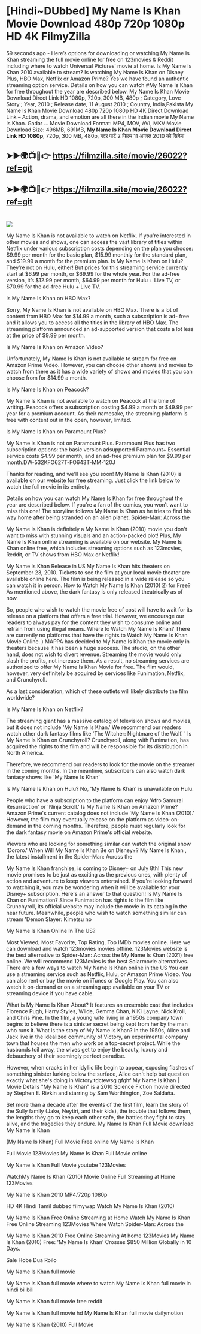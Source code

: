 # [Hindi~DUbbed] My Name Is Khan Movie Download 480p 720p 1080p HD 4K FilmyZilla


59 seconds ago - Here’s options for downloading or watching My Name Is Khan streaming the full movie online for free on 123movies & Reddit including where to watch Universal Pictures’ movie at home. Is My Name Is Khan 2010 available to stream? Is watching My Name Is Khan on Disney Plus, HBO Max, Netflix or Amazon Prime? Yes we have found an authentic streaming option service. Details on how you can watch #My Name Is Khan for free throughout the year are described below. My Name Is Khan Movie Download Direct Link HD 1080p, 720p, 300 MB, 480p ; Category, Love Story ; Year, 2010 ; Release date, 11 August 2010 ; Country, India,Pakista My Name Is Khan Movie Download 480p 720p 1080p HD 4K Direct Download Link – Action, drama, and emotion are all there in the Indian movie My Name Is Khan. Gadar ...
Movie Download Format: MP4, MOV, AVI, MKV
Movie Download Size: 496MB, 691MB, **My Name Is Khan Movie Download Direct Link HD 1080p**, 720p, 300 MB, 480p, गदर पार्ट 2 फिल्म 11 अगस्त 2010 को सिनेमा

## ➤►🌍📺📱👉   https://filmzilla.site/movie/26022?ref=git

## ➤►🌍📺📱👉   https://filmzilla.site/movie/26022?ref=git

#

<img src="https://image.tmdb.org/t/p/w780//s7oObbrQrfTvcIwvmcGTUdnMCiw.jpg" />

My Name Is Khan is not available to watch on Netflix. If you’re interested in other movies and shows, one can access the vast library of titles within Netflix under various subscription costs depending on the plan you choose: $9.99 per month for the basic plan, $15.99 monthly for the standard plan, and $19.99 a month for the premium plan. Is My Name Is Khan on Hulu? They’re not on Hulu, either! But prices for this streaming service currently start at $6.99 per month, or $69.99 for the whole year. For the ad-free version, it’s $12.99 per month, $64.99 per month for Hulu + Live TV, or $70.99 for the ad-free Hulu + Live TV.

Is My Name Is Khan on HBO Max?

Sorry, My Name Is Khan is not available on HBO Max. There is a lot of content from HBO Max for $14.99 a month, such a subscription is ad- free and it allows you to access all the titles in the library of HBO Max. The streaming platform announced an ad-supported version that costs a lot less at the price of $9.99 per month.

Is My Name Is Khan on Amazon Video?

Unfortunately, My Name Is Khan is not available to stream for free on Amazon Prime Video. However, you can choose other shows and movies to watch from there as it has a wide variety of shows and movies that you can choose from for $14.99 a month.

Is My Name Is Khan on Peacock?

My Name Is Khan is not available to watch on Peacock at the time of writing. Peacock offers a subscription costing $4.99 a month or $49.99 per year for a premium account. As their namesake, the streaming platform is free with content out in the open, however, limited.

Is My Name Is Khan on Paramount Plus?

My Name Is Khan is not on Paramount Plus. Paramount Plus has two subscription options: the basic version adsupported Paramount+ Essential service costs $4.99 per month, and an ad-free premium plan for $9.99 per month.DW-532KFO627T-FO643T-MM-120J

Thanks for reading, and we'll see you soon! My Name Is Khan (2010) is available on our website for free streaming. Just click the link below to watch the full movie in its entirety.

Details on how you can watch My Name Is Khan for free throughout the year are described below. If you're a fan of the comics, you won't want to miss this one! The storyline follows My Name Is Khan as he tries to find his way home after being stranded on an alien planet. Spider-Man: Across the

My Name Is Khan is definitely a My Name Is Khan (2010) movie you don't want to miss with stunning visuals and an action-packed plot! Plus, My Name Is Khan online streaming is available on our website. My Name Is Khan online free, which includes streaming options such as 123movies, Reddit, or TV shows from HBO Max or Netflix!

My Name Is Khan Release in US My Name Is Khan hits theaters on September 23, 2010. Tickets to see the film at your local movie theater are available online here. The film is being released in a wide release so you can watch it in person. How to Watch My Name Is Khan (2010) 2) for Free? As mentioned above, the dark fantasy is only released theatrically as of now.

So, people who wish to watch the movie free of cost will have to wait for its release on a platform that offers a free trial. However, we encourage our readers to always pay for the content they wish to consume online and refrain from using illegal means. Where to Watch My Name Is Khan? There are currently no platforms that have the rights to Watch My Name Is Khan Movie Online. ) MAPPA has decided to My Name Is Khan the movie only in theaters because it has been a huge success. The studio, on the other hand, does not wish to divert revenue. Streaming the movie would only slash the profits, not increase them. As a result, no streaming services are authorized to offer My Name Is Khan Movie for free. The film would, however, very definitely be acquired by services like Funimation, Netflix, and Crunchyroll.

As a last consideration, which of these outlets will likely distribute the film worldwide?

Is My Name Is Khan on Netflix?

The streaming giant has a massive catalog of television shows and movies, but it does not include 'My Name Is Khan.' We recommend our readers watch other dark fantasy films like 'The Witcher: Nightmare of the Wolf. ' Is My Name Is Khan on Crunchyroll? Crunchyroll, along with Funimation, has acquired the rights to the film and will be responsible for its distribution in North America.

Therefore, we recommend our readers to look for the movie on the streamer in the coming months. In the meantime, subscribers can also watch dark fantasy shows like 'My Name Is Khan'

Is My Name Is Khan on Hulu? No, 'My Name Is Khan' is unavailable on Hulu.

People who have a subscription to the platform can enjoy 'Afro Samurai Resurrection' or 'Ninja Scroll.' Is My Name Is Khan on Amazon Prime? Amazon Prime's current catalog does not include 'My Name Is Khan (2010).' However, the film may eventually release on the platform as video-on-demand in the coming months. Therefore, people must regularly look for the dark fantasy movie on Amazon Prime's official website.

Viewers who are looking for something similar can watch the original show 'Dororo.' When Will My Name Is Khan Be on Disney+? My Name Is Khan , the latest installment in the Spider-Man: Across the

My Name Is Khan franchise, is coming to Disney+ on July 8th! This new movie promises to be just as exciting as the previous ones, with plenty of action and adventure to keep viewers entertained. If you're looking forward to watching it, you may be wondering when it will be available for your Disney+ subscription. Here's an answer to that question! Is My Name Is Khan on Funimation? Since Funimation has rights to the film like Crunchyroll, its official website may include the movie in its catalog in the near future. Meanwhile, people who wish to watch something similar can stream 'Demon Slayer: Kimetsu no

My Name Is Khan Online In The US?

Most Viewed, Most Favorite, Top Rating, Top IMDb movies online. Here we can download and watch 123movies movies offline. 123Movies website is the best alternative to Spider-Man: Across the My Name Is Khan (2021) free online. We will recommend 123Movies is the best Solarmovie alternatives. There are a few ways to watch My Name Is Khan online in the US You can use a streaming service such as Netflix, Hulu, or Amazon Prime Video. You can also rent or buy the movie on iTunes or Google Play. You can also watch it on-demand or on a streaming app available on your TV or streaming device if you have cable.

What is My Name Is Khan About? It features an ensemble cast that includes Florence Pugh, Harry Styles, Wilde, Gemma Chan, KiKi Layne, Nick Kroll, and Chris Pine. In the film, a young wife living in a 1950s company town begins to believe there is a sinister secret being kept from her by the man who runs it. What is the story of My Name Is Khan? In the 1950s, Alice and Jack live in the idealized community of Victory, an experimental company town that houses the men who work on a top-secret project. While the husbands toil away, the wives get to enjoy the beauty, luxury and debauchery of their seemingly perfect paradise.

However, when cracks in her idyllic life begin to appear, exposing flashes of something sinister lurking below the surface, Alice can't help but question exactly what she's doing in Victory.tdctewsg gfghf My Name Is Khan | Movie Details "My Name Is Khan" is a 2010 Science Fiction movie directed by Stephen E. Rivkin and starring by Sam Worthington, Zoe Saldaña.

Set more than a decade after the events of the first film, learn the story of the Sully family (Jake, Neytiri, and their kids), the trouble that follows them, the lengths they go to keep each other safe, the battles they fight to stay alive, and the tragedies they endure. My Name Is Khan Full Movie download My Name Is Khan

(My Name Is Khan) Full Movie Free online My Name Is Khan

Full Movie 123Movies My Name Is Khan Full Movie online

My Name Is Khan Full Movie youtube 123Movies

WatchMy Name Is Khan (2010) Movie Online Full Streaming at Home 123Movies

My Name Is Khan 2010 MP4/720p 1080p

HD 4K Hindi Tamil dubbed filmywap Watch My Name Is Khan (2010)

My Name Is Khan Free Online Streaming at Home Watch My Name Is Khan Free Online Streaming 123Movies Where Watch Spider-Man: Across the

My Name Is Khan 2010 Free Online Streaming At home 123Movies My Name Is Khan (2010) Free: 'My Name Is Khan' Crosses $850 Million Globally in 10 Days.

Sale Hobe Dua Roilo

My Name Is Khan full movie

My Name Is Khan full movie where to watch My Name Is Khan full movie in hindi bilibili

My Name Is Khan full movie free reddit

My Name Is Khan full movie hd My Name Is Khan full movie dailymotion

My Name Is Khan (2010) Full Movie